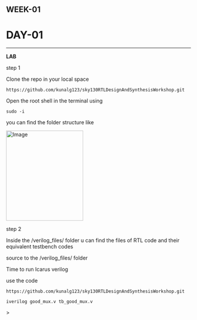 ##  WEEK-01
# DAY-01
____________________________________________________________________
**LAB**

step 1

Clone the repo in your local space
<div >

```
https://github.com/kunalg123/sky130RTLDesignAndSynthesisWorkshop.git
```

</div>

Open the root shell in the terminal using
<div >

```
sudo -i
```

</div>

you can find the folder structure like

<img width="210" height="246" alt="Image" src="https://github.com/user-attachments/assets/984d6039-147e-4b49-849e-c663524d1284" />

step 2

Inside the /verilog_files/ folder u can find the files of RTL code and their equivalent testbench codes 

source to the /verilog_files/ folder 

Time to run Icarus verilog

use the code
<div >

```
https://github.com/kunalg123/sky130RTLDesignAndSynthesisWorkshop.git
```

<div >

```
iverilog good_mux.v tb_good_mux.v
```

</div>>
